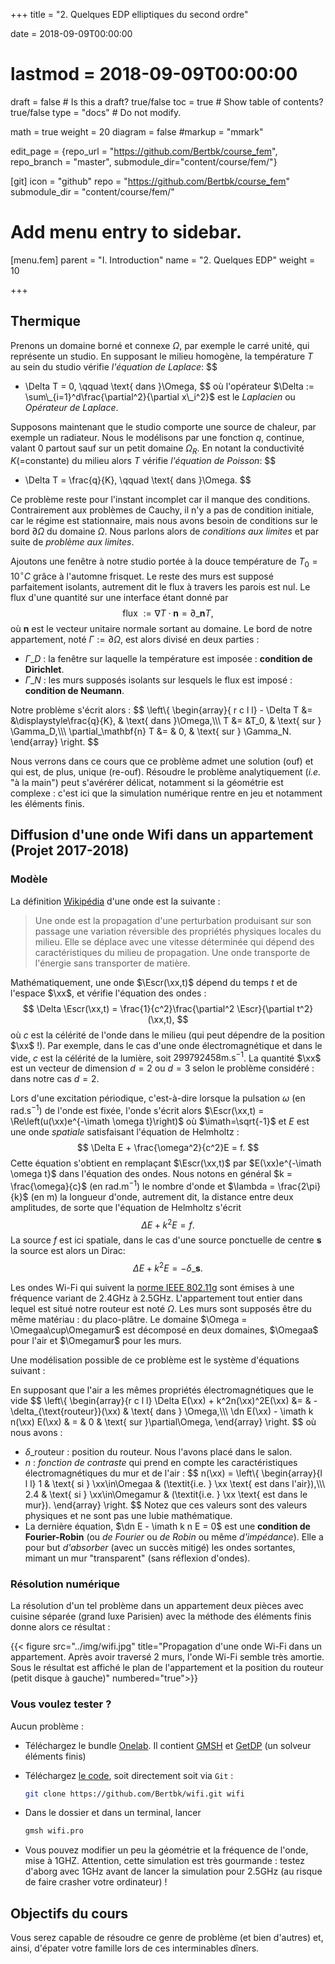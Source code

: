 +++
title = "2. Quelques EDP elliptiques du second ordre"

date = 2018-09-09T00:00:00
# lastmod = 2018-09-09T00:00:00

draft = false  # Is this a draft? true/false
toc = true  # Show table of contents? true/false
type = "docs"  # Do not modify.

math = true
weight = 20
diagram = false
#markup = "mmark"

edit_page = {repo_url = "https://github.com/Bertbk/course_fem", repo_branch = "master", submodule_dir="content/course/fem/"}

[git]
  icon = "github"
  repo = "https://github.com/Bertbk/course_fem"
  submodule_dir = "content/course/fem/"


# Add menu entry to sidebar.
[menu.fem]
  parent = "I. Introduction"
  name = "2. Quelques EDP"
  weight = 10


+++

$\newcommand{\dn}{\partial\_{\mathbf{n}}}$
$\newcommand{\xx}{\mathbf{x}}$
$\newcommand{\Escr}{\mathscr{E}}$
$\newcommand{\Omegaa}{\Omega\_a}$
$\newcommand{\Omegamur}{\Omega\_{\text{mur}}}$


## Thermique

Prenons un domaine borné et connexe $\Omega$, par exemple le carré unité, qui représente un studio. En supposant le milieu homogène, la température $T$ au sein du studio vérifie *l'équation de Laplace*:
$$
- \Delta T = 0, \qquad \text{ dans }\Omega,
$$
où l'opérateur $\Delta := \sum\_{i=1}^d\frac{\partial^2}{\partial x\_i^2}$ est le *Laplacien* ou *Opérateur de Laplace*.

Supposons maintenant que le studio comporte une source de chaleur, par exemple un radiateur. Nous le modélisons par une fonction $q$, continue, valant $0$ partout sauf sur un petit domaine $\Omega_R$. En notant la conductivité $K$(=constante) du milieu alors $T$ vérifie *l'équation de Poisson*:
$$
- \Delta T = \frac{q}{K}, \qquad \text{ dans }\Omega.
$$

Ce problème reste pour l'instant incomplet car il manque des conditions. Contrairement aux problèmes de Cauchy, il n'y a pas de condition initiale, car le régime est stationnaire, mais nous avons besoin de conditions sur le bord $\partial\Omega$ du domaine $\Omega$. Nous parlons alors de *conditions aux limites* et par suite de *problème aux limites*. 

Ajoutons une fenêtre à notre studio portée à la douce température de $T_0 = 10^\circ C$ grâce à l'automne frisquet. Le reste des murs est supposé parfaitement isolants, autrement dit le flux à travers les parois est nul. Le flux d'une quantité sur une interface étant donné par
$$
 \text{flux }:= \nabla T \cdot \mathbf{n} = \partial\_\mathbf{n} T,
$$
où $\mathbf{n}$ est le vecteur unitaire normale sortant au domaine.  Le bord de notre appartement, noté $\Gamma :=\partial\Omega$, est alors divisé en deux parties :

- $\Gamma\_D$ : la fenêtre sur laquelle la température est imposée : **condition de Dirichlet**.
- $\Gamma\_N$ : les murs supposés isolants sur lesquels le flux est imposé : **condition de Neumann**.

Notre problème s'écrit alors :
$$
\left\\{
  \begin{array}{ r c l l}
    - \Delta T &= &\displaystyle\frac{q}{K}, & \text{ dans }\Omega,\\\\\\
    T  &=  &T\_0, & \text{ sur } \Gamma\_D,\\\\\\
  \partial\_\mathbf{n} T  &= & 0, & \text{ sur } \Gamma\_N.
  \end{array}
\right.
$$

Nous verrons dans ce cours que ce problème admet une solution (ouf) et qui est, de plus, unique (re-ouf). Résoudre le problème analytiquement (*i.e.* "à la main") peut s'avérérer délicat, notamment si la géométrie est complexe : c'est ici que la simulation numérique rentre en jeu et notamment les éléments finis. 



## Diffusion d'une onde Wifi dans un appartement (Projet 2017-2018)

### Modèle 

La définition [Wikipédia](https://fr.wikipedia.org/wiki/Onde) d'une onde est la suivante :

> Une onde est la propagation d'une perturbation produisant sur son passage une variation réversible des propriétés physiques locales du milieu. Elle se déplace avec une vitesse déterminée qui dépend des caractéristiques du milieu de propagation. Une onde transporte de l'énergie sans transporter de matière.

Mathématiquement, une onde $\Escr(\xx,t)$ dépend du temps $t$ et de l'espace $\xx$, et vérifie l'équation des ondes :
$$
\Delta \Escr(\xx,t) = \frac{1}{c^2}\frac{\partial^2 \Escr}{\partial t^2}(\xx,t),
$$
où $c$ est la célérité de l'onde dans le milieu (qui peut dépendre de la position $\xx$ !). Par exemple, dans le cas d'une onde électromagnétique et dans le vide, $c$ est la célérité de la lumière, soit $299792458\mathrm{m.s}^{-1}$. La quantité $\xx$ est un vecteur de dimension $d=2$ ou $d=3$ selon le problème considéré : dans notre cas $d=2$. 

Lors d'une excitation périodique, c'est-à-dire lorsque la pulsation $\omega$ (en $\mathrm{rad.s}^{-1}$) de l'onde est fixée, l'onde s'écrit alors $\Escr(\xx,t) = \Re\left(u(\xx)e^{-\imath \omega t}\right)$ où $\imath=\sqrt{-1}$ et $E$ est une onde *spatiale* satisfaisant l'équation de Helmholtz :
$$
\Delta E + \frac{\omega^2}{c^2}E = f.
$$
Cette équation s'obtient en remplaçant $\Escr(\xx,t)$ par $E(\xx)e^{-\imath \omega t}$ dans l'équation des ondes. Nous notons en général $k = \frac{\omega}{c}$ (en $\mathrm{rad.m}^{-1}$) le nombre d'onde et $\lambda = \frac{2\pi}{k}$ (en $\mathrm{m}$) la longueur d'onde, autrement dit, la distance entre deux amplitudes, de sorte que l'équation de Helmholtz s'écrit
$$
\Delta E + k^2E = f.
$$
La source $f$ est ici spatiale, dans le cas d'une source ponctuelle de centre $\mathbf{s}$ la source est alors un Dirac:
$$
\Delta E + k^2E = -\delta\_{\mathbf{s}}.
$$

Les ondes Wi-Fi  qui suivent la [norme IEEE 802.11g](https://fr.wikipedia.org/wiki/IEEE_802.11) sont émises à une fréquence variant de 2.4GHz à 2.5GHz. 
L'appartement tout entier dans lequel est situé notre routeur est noté $\Omega$. Les murs sont supposés être du même matériau : du placo-plâtre. Le domaine $\Omega = \Omegaa\cup\Omegamur$ est décomposé en deux domaines, $\Omegaa$ pour l'air et $\Omegamur$ pour les murs.

Une modélisation possible de ce problème est le système d'équations suivant :

En supposant que l'air a les mêmes propriétés électromagnétiques que le vide
$$
\left\\{
  \begin{array}{r c l l}
    \Delta E(\xx) + k^2n(\xx)^2E(\xx)  &= & -\delta\_{\text{routeur}}(\xx) & \text{ dans } \Omega,\\\\\\
    \dn E(\xx) - \imath k n(\xx) E(\xx) & = & 0 & \text{ sur }\partial\Omega,
  \end{array}
\right.
$$
où nous avons :

- $\delta\_{\text{routeur}}$ : position du routeur. Nous l'avons placé dans le salon.
- $n$ : *fonction de contraste* qui prend en compte les caractéristiques électromagnétiques du mur et de l'air :
$$
n(\xx) =
\left\\{
  \begin{array}{l l l}
    1 & \text{ si } \xx\in\Omegaa & (\textit{i.e. } \xx \text{ est dans l'air}),\\\\\\
    2.4 & \text{ si } \xx\in\Omegamur & (\textit{i.e. } \xx \text{ est dans le mur}).
  \end{array}
\right.
$$
Notez que ces valeurs sont des valeurs physiques et ne sont pas une lubie mathématique.
- La dernière équation, $\dn E - \imath k n E = 0$ est une **condition de Fourier-Robin** (ou *de Fourier* ou *de Robin* ou même *d'impédance*). Elle a pour but *d'absorber* (avec un succès mitigé) les ondes sortantes, mimant un mur "transparent" (sans réflexion d'ondes). 

### Résolution numérique

La résolution d'un tel problème dans un appartement deux pièces avec cuisine séparée (grand luxe Parisien) avec la méthode des éléments finis donne alors ce résultat :

{{< figure src="../img/wifi.jpg" title="Propagation d'une onde Wi-Fi dans un appartement. Après avoir traversé 2 murs, l'onde Wi-Fi semble très amortie. Sous le résultat est affiché le plan de l'appartement et la position du routeur (petit disque à gauche)" numbered="true">}}



### Vous voulez tester ?

Aucun problème :

- Téléchargez le bundle [Onelab](https://onelab.info). Il contient [GMSH](https://gmsh.info) et [GetDP](https://getdp.info) (un solveur éléments finis) 
- Téléchargez [le code](https://github.com/Bertbk/wifi), soit directement soit via `Git` :

    ```bash
    git clone https://github.com/Bertbk/wifi.git wifi
    ```
- Dans le dossier et dans un terminal, lancer

    ```bash
    gmsh wifi.pro
    ```
- Vous pouvez modifier un peu la géométrie et la fréquence de l'onde, mise à 1GHZ. Attention, cette simulation est très gourmande : testez d'aborg avec 1GHz avant de lancer la simulation pour 2.5GHz (au risque de faire crasher votre ordinateur) !

## Objectifs du cours

Vous serez capable de résoudre ce genre de problème (et bien d'autres) et, ainsi, d'épater votre famille lors de ces interminables dîners.